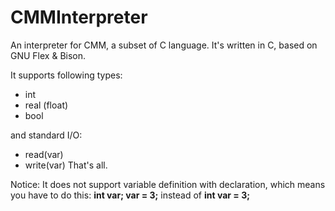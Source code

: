 CMMInterpreter
==============

An interpreter for CMM, a subset of C language. It's written in C, based on GNU Flex &amp; Bison.

It supports following types:
 * int
 * real (float)
 * bool

 and standard I/O:
 * read(var)
 * write(var)
That's all.

Notice: It does not support variable definition with declaration, which means you have to do this: **int var; var = 3;** instead of **int var = 3;**